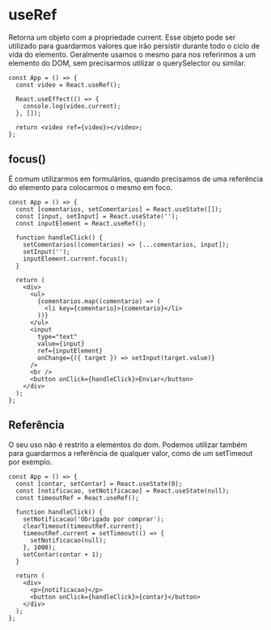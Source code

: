 # useRef

Retorna um objeto com a propriedade current. Esse objeto pode ser utilizado para guardarmos valores que irão persistir durante todo o ciclo de vida do elemento. Geralmente usamos o mesmo para nos referirmos a um elemento do DOM, sem precisarmos utilizar o querySelector ou similar.

```
const App = () => {
  const video = React.useRef();

  React.useEffect(() => {
    console.log(video.current);
  }, []);

  return <video ref={video}></video>;
};
```

## focus()

É comum utilizarmos em formulários, quando precisamos de uma referência do elemento para colocarmos o mesmo em foco.

```
const App = () => {
  const [comentarios, setComentarios] = React.useState([]);
  const [input, setInput] = React.useState('');
  const inputElement = React.useRef();

  function handleClick() {
    setComentarios((comentarios) => [...comentarios, input]);
    setInput('');
    inputElement.current.focus();
  }

  return (
    <div>
      <ul>
        {comentarios.map((comentario) => (
          <li key={comentario}>{comentario}</li>
        ))}
      </ul>
      <input
        type="text"
        value={input}
        ref={inputElement}
        onChange={({ target }) => setInput(target.value)}
      />
      <br />
      <button onClick={handleClick}>Enviar</button>
    </div>
  );
};
```

## Referência

O seu uso não é restrito a elementos do dom. Podemos utilizar também para guardarmos a referência de qualquer valor, como de um setTimeout por exemplo.

```
const App = () => {
  const [contar, setContar] = React.useState(0);
  const [notificacao, setNotificacao] = React.useState(null);
  const timeoutRef = React.useRef();

  function handleClick() {
    setNotificacao('Obrigado por comprar');
    clearTimeout(timeoutRef.current);
    timeoutRef.current = setTimeout(() => {
      setNotificacao(null);
    }, 1000);
    setContar(contar + 1);
  }

  return (
    <div>
      <p>{notificacao}</p>
      <button onClick={handleClick}>{contar}</button>
    </div>
  );
};
```